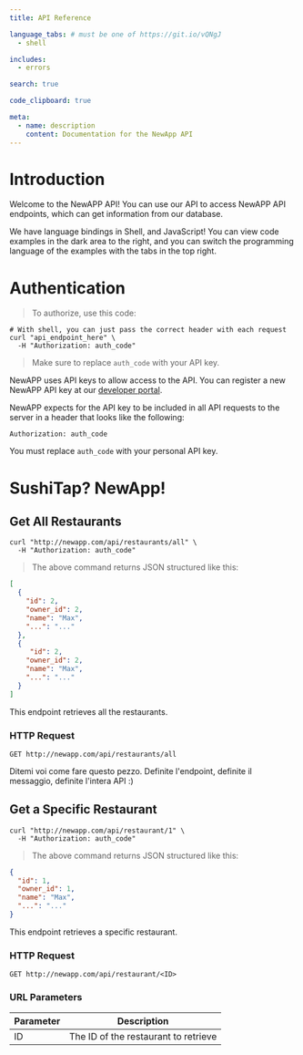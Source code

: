 ```yaml
---
title: API Reference

language_tabs: # must be one of https://git.io/vQNgJ
  - shell

includes:
  - errors

search: true

code_clipboard: true

meta:
  - name: description
    content: Documentation for the NewApp API
---
```


# Introduction

Welcome to the NewAPP API! You can use our API to access NewAPP API endpoints, which can get information from our database.

We have language bindings in Shell, and JavaScript! You can view code examples in the dark area to the right, and you can switch the programming language of the examples with the tabs in the top right.

# Authentication

> To authorize, use this code:

```shell
# With shell, you can just pass the correct header with each request
curl "api_endpoint_here" \
  -H "Authorization: auth_code"
```

> Make sure to replace `auth_code` with your API key.

NewAPP uses API keys to allow access to the API. You can register a new NewAPP API key at our [developer portal](http://example.com/developers).

NewAPP expects for the API key to be included in all API requests to the server in a header that looks like the following:

`Authorization: auth_code`

<aside class="notice">
You must replace <code>auth_code</code> with your personal API key.
</aside>

# SushiTap? NewApp!

## Get All Restaurants

```shell
curl "http://newapp.com/api/restaurants/all" \
  -H "Authorization: auth_code"
```

> The above command returns JSON structured like this:

```json
[
  {
    "id": 2,
    "owner_id": 2,
    "name": "Max",
    "...": "..."
  },
  {
     "id": 2,
    "owner_id": 2,
    "name": "Max",
    "...": "..."
  }
]
```
This endpoint retrieves all the restaurants.

### HTTP Request

`GET http://newapp.com/api/restaurants/all`

<aside class="alert">
Ditemi voi come fare questo pezzo.
Definite l'endpoint, definite il messaggio, definite l'intera API :)
</aside>

## Get a Specific Restaurant

```shell
curl "http://newapp.com/api/restaurant/1" \
  -H "Authorization: auth_code"
```

> The above command returns JSON structured like this:

```json
{
  "id": 1,
  "owner_id": 1,
  "name": "Max",
  "...": "..."
}
```

This endpoint retrieves a specific restaurant.

### HTTP Request

`GET http://newapp.com/api/restaurant/<ID>`

### URL Parameters

Parameter | Description
--------- | -----------
ID | The ID of the restaurant to retrieve